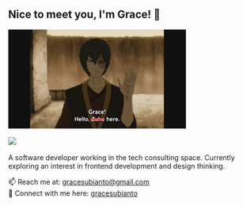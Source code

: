 <h2>Nice to meet you, I'm Grace! 👋</h2>

<img src="gracehere.png" height="200">

![](https://komarev.com/ghpvc/?username=gracesubianto&color=blueviolet)

A software developer working in the tech consulting space. Currently exploring an interest in frontend development and design thinking.

📫 Reach me at: gracesubianto@gmail.com<br/>
🔎 Connect with me here: [gracesubianto](https://www.linkedin.com/in/gracesubianto/)

<!--
**gracevs333/gracevs333** is a ✨ _special_ ✨ repository because its `README.md` (this file) appears on your GitHub profile.

Here are some ideas to get you started:

- 🔭 I’m currently working on ...
- 🌱 I’m currently learning ...
- 👯 I’m looking to collaborate on ...
- 🤔 I’m looking for help with ...
- 💬 Ask me about ...
- 📫 How to reach me: ...
- 😄 Pronouns: ...
- ⚡ Fun fact: ...
-->
